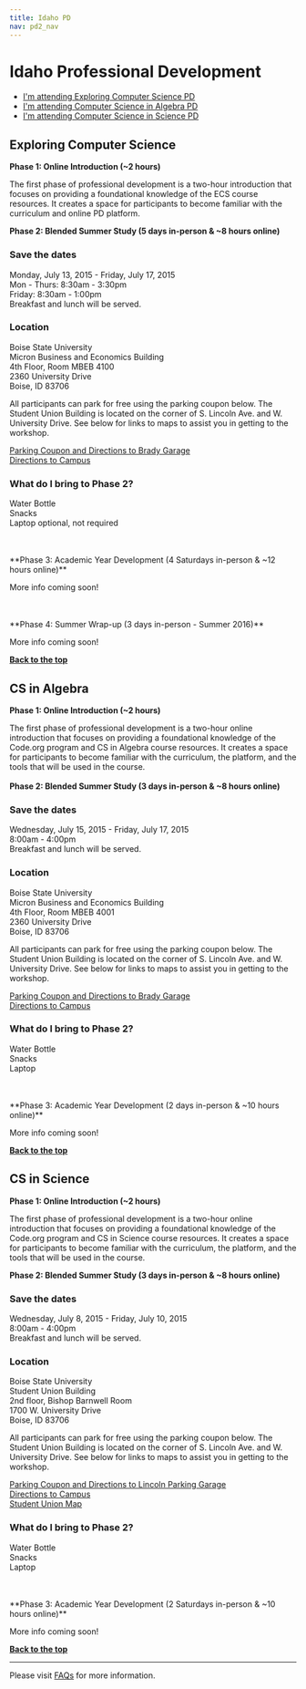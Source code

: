 ```yaml
---
title: Idaho PD
nav: pd2_nav
---
```

<a id="top"></a>

# Idaho Professional Development

- [I'm attending Exploring Computer Science PD](#ecs)
- [I'm attending Computer Science in Algebra PD](#algebra)
- [I'm attending Computer Science in Science PD](#science)


<a id="ecs"></a>

## Exploring Computer Science

**Phase 1: Online Introduction (~2 hours)**

The first phase of professional development is a two-hour introduction that focuses on providing a foundational knowledge of the ECS course resources. It creates a space for participants to become familiar with the curriculum and online PD platform.
</br>

**Phase 2: Blended Summer Study (5 days in-person & ~8 hours online)**

### Save the dates

Monday, July 13, 2015 - Friday, July 17, 2015
<br/>
Mon - Thurs: 8:30am - 3:30pm
<br/>
Friday: 8:30am - 1:00pm
<br/>
Breakfast and lunch will be served. 

### Location

Boise State University 
<br/>
Micron Business and Economics Building 
<br/>
4th Floor, Room MBEB 4100
<br/>
2360 University Drive
<br/>
Boise, ID 83706

All participants can park for free using the parking coupon below. The Student Union Building is located on the corner of S. Lincoln Ave. and W. University Drive. See below for links to maps to assist you in getting to the workshop.

[Parking Coupon and Directions to Brady Garage](/files/BSU_Parking_Directions_July13.pdf)
<br/>
[Directions to Campus](https://www.google.com/maps/place/Micron+Business+and+Economics+Bldg,+Boise+State+University,+2360+University+Dr,+Boise,+ID+83706/@43.6056576,-116.2101993,17z/data=!3m1!4b1!4m2!3m1!1s0x54aef8f459aab969:0xb3580921a6cbd8f6)

### What do I bring to Phase 2?

Water Bottle
<br />
Snacks
<br />
Laptop optional, not required

</br>
</br>
**Phase 3: Academic Year Development (4 Saturdays in-person & ~12 hours online)**

More info coming soon!

</br>
</br>
**Phase 4: Summer Wrap-up (3 days in-person - Summer 2016)**

More info coming soon!

[**Back to the top**](#top)


<a id="algebra"></a>

## CS in Algebra

**Phase 1: Online Introduction (~2 hours)**

The first phase of professional development is a two-hour online introduction that focuses on providing a foundational knowledge of the Code.org program and CS in Algebra course resources. It creates a space for participants to become familiar with the curriculum, the platform, and the tools that will be used in the course.
</br>
</br>
**Phase 2: Blended Summer Study (3 days in-person & ~8 hours online)**

### Save the dates

Wednesday, July 15, 2015 - Friday, July 17, 2015
<br/>
8:00am - 4:00pm
<br />
Breakfast and lunch will be served. 

### Location

Boise State University 
<br/>
Micron Business and Economics Building 
<br/>
4th Floor, Room MBEB 4001
<br/>
2360 University Drive
<br/>
Boise, ID 83706

All participants can park for free using the parking coupon below. The Student Union Building is located on the corner of S. Lincoln Ave. and W. University Drive. See below for links to maps to assist you in getting to the workshop.

[Parking Coupon and Directions to Brady Garage](/files/BSU_Parking_Directions_July13.pdf)
<br/>
[Directions to Campus](https://www.google.com/maps/place/Micron+Business+and+Economics+Bldg,+Boise+State+University,+2360+University+Dr,+Boise,+ID+83706/@43.6056576,-116.2101993,17z/data=!3m1!4b1!4m2!3m1!1s0x54aef8f459aab969:0xb3580921a6cbd8f6)

### What do I bring to Phase 2?

Water Bottle
<br />
Snacks
<br />
Laptop

</br>
</br>
**Phase 3: Academic Year Development (2 days in-person & ~10 hours online)**

More info coming soon!

[**Back to the top**](#top)

<a id="science"></a>

## CS in Science

**Phase 1: Online Introduction (~2 hours)**

The first phase of professional development is a two-hour online introduction that focuses on providing a foundational knowledge of the Code.org program and CS in Science course resources. It creates a space for participants to become familiar with the curriculum, the platform, and the tools that will be used in the course.
</br>

**Phase 2: Blended Summer Study (3 days in-person & ~8 hours online)**

### Save the dates

Wednesday, July 8, 2015 - Friday, July 10, 2015
<br/>
8:00am - 4:00pm
<br />
Breakfast and lunch will be served. 

### Location

Boise State University
<br/>
Student Union Building
<br/>
2nd floor, Bishop Barnwell Room
<br/>
1700 W. University Drive
<br/>
Boise, ID 83706


All participants can park for free using the parking coupon below. The Student Union Building is located on the corner of S. Lincoln Ave. and W. University Drive. See below for links to maps to assist you in getting to the workshop.

[Parking Coupon and Directions to Lincoln Parking Garage](/files/BSU_Parking_Directions_CSinS.pdf)
<br/>
[Directions to Campus](https://www.google.com/maps/place/1700+W+University+Dr,+Boise+State+University,+Boise,+ID+83706/@43.6017937,-116.2016841,17z/data=!3m1!4b1!4m2!3m1!1s0x54aef85925cb8921:0xc72ca81d7eb0fc69)
<br/>
[Student Union Map](http://conferenceservices.boisestate.edu/wp-content/uploads/2011/07/SUBMap_June13.pdf)

### What do I bring to Phase 2?

Water Bottle
<br />
Snacks
<br />
Laptop

</br>
</br>
**Phase 3: Academic Year Development (2 Saturdays in-person & ~10 hours online)**

More info coming soon!


[**Back to the top**](#top)

----------
Please visit [FAQs](/educate/pd/15-16/faq) for more information.

<br />
<br />